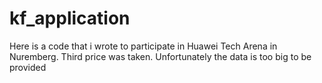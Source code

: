 # kf_application

Here is a code that i wrote to participate in Huawei Tech Arena in Nuremberg. Third price was taken. Unfortunately the data is too big to be provided 
